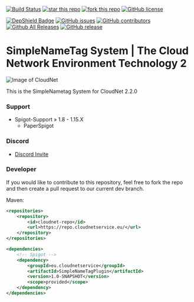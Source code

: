 [![Build Status](https://ci.cloudnetservice.eu/buildStatus/icon?job=CloudNetService/v2-simplenametagsystem/master)](https://ci.cloudnetservice.eu/job/CloudNetService/job/v2-simplenametagsystem/master)
[![star this repo](http://githubbadges.com/star.svg?user=CloudNetService&repo=v2-simplenametagsystem)](https://github.com/CloudNetService/v2-simplenametagsystem)
[![fork this repo](http://githubbadges.com/fork.svg?user=CloudNetService&repo=v2-simplenametagsystem)](https://github.com/CloudNetService/v2-simplenametagsystem/fork)
[![GitHub license](https://img.shields.io/github/license/CloudNetService/v2-simplenametagsystem.svg)](https://github.com/CloudNetService/v2-simplenametagsystem/blob/master/LICENSE)

[![DepShield Badge](https://depshield.sonatype.org/badges/CloudNetService/v2-simplenametagsystem/depshield.svg)](https://depshield.github.io)
[![GitHub issues](https://img.shields.io/github/issues/CloudNetService/v2-simplenametagsystem.svg)](https://github.com/CloudNetService/v2-simplenametagsystem/issues)
[![GitHub contributors](https://img.shields.io/github/contributors/CloudNetService/v2-simplenametagsystem.svg)](https://github.com/CloudNetService/v2-simplenametagsystem/graphs/contributors)
[![Github All Releases](https://img.shields.io/github/downloads/CloudNetService/v2-simplenametagsystem/total.svg)](https://github.com/CloudNetService/v2-simplenametagsystem/releases)
[![GitHub release](https://img.shields.io/github/release/CloudNetService/v2-simplenametagsystem.svg)](https://github.com/CloudNetService/v2-simplenametagsystem/releases)


# SimpleNameTag System | The Cloud Network Environment Technology 2
![Image of CloudNet](https://cdn.discordapp.com/attachments/325383142464552972/354670548292206594/CloudNet.png)

This is the SimpleNametag System for CloudNet 2.2.0
 

 ### Support
 
  * Spigot-Support » 1.8 - 1.15.X
    * PaperSpigot
    
### Discord
 *  [Discord Invite](https://discord.gg/CPCWr7w)
 
### Developer
If you would like to contribute to this repository, feel free to fork the repo and then create a pull request to our current dev branch. 
  
Maven:
```xml
<repositories>
    <repository>
        <id>cloudnet-repo</id>
        <url>https://repo.cloudnetservice.eu/</url>
    </repository>
</repositories>

<dependencies>
    <!-- Spigot -->
    <dependency>
        <groupId>eu.cloudnetservice</groupId>
        <artifactId>SimpleNameTagPlugin</artifactId>
        <version>1.0-SNAPSHOT</version>
        <scope>provided</scope>
    </dependency>
</dependencies>
```